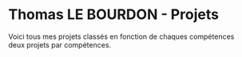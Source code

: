 # Thomas LE BOURDON - Projets


Voici tous mes projets classés en fonction de chaques compétences <br>
deux projets par compétences.
